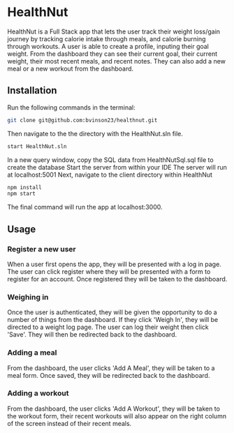 # HealthNut

HealthNut is a Full Stack app that lets the user track their weight loss/gain journey by tracking calorie intake through meals, and calorie burning through workouts. A user is able to create a profile, inputing their goal weight. From the dashboard they can see their current goal, their current weight, their most recent meals, and recent notes. They can also add a new meal or a new workout from the dashboard.

## Installation

Run the following commands in the terminal:

```bash
git clone git@github.com:bvinson23/healthnut.git
```
Then navigate to the the directory with the HealthNut.sln file.
```bash
start HealthNut.sln
```
In a new query window, copy the SQL data from HealthNutSql.sql file to create the database
Start the server from within your IDE
The server will run at localhost:5001
Next, navigate to the client directory within HealthNut
```bash
npm install
npm start
```
The final command will run the app at localhost:3000.

## Usage

### Register a new user

When a user first opens the app, they will be presented with a log in page. The user can click register where they will be presented with a form to register for an account. Once registered they will be taken to the dashboard.

### Weighing in

Once the user is authenticated, they will be given the opportunity to do a number of things from the dashboard. If they click 'Weigh In', they will be directed to a weight log page. The user can log their weight then click 'Save'. They will then be redirected back to the dashboard.

### Adding a meal

From the dashboard, the user clicks 'Add A Meal', they will be taken to a meal form. Once saved, they will be redirected back to the dashboard.

### Adding a workout

From the dashboard, the user clicks 'Add A Workout', they will be taken to the workout form, their recent workouts will also appear on the right column of the screen instead of their recent meals.

